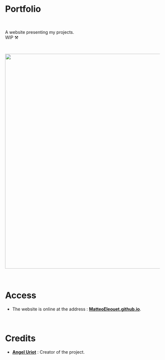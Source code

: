 # Portfolio

<br/>

A website presenting my projects.
<br>
WIP ⚒️

<br/>

<p align="center">
	<img src="https://github.com/MatteoEleouet/portfolio/blob/main/resources/images/Social.png" width="700">
</p>

<br/>

# Access

* The website is online at the address : **[MatteoEleouet.github.io](https://matteoeleouet.github.io/)**.

<br/>

# Credits

* [**Angel Uriot**](https://github.com/angeluriot) : Creator of the project.
